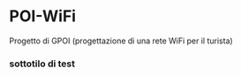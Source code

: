 # POI-WiFi      
Progetto di GPOI (progettazione di una rete WiFi per il turista)

### sottotilo di test
